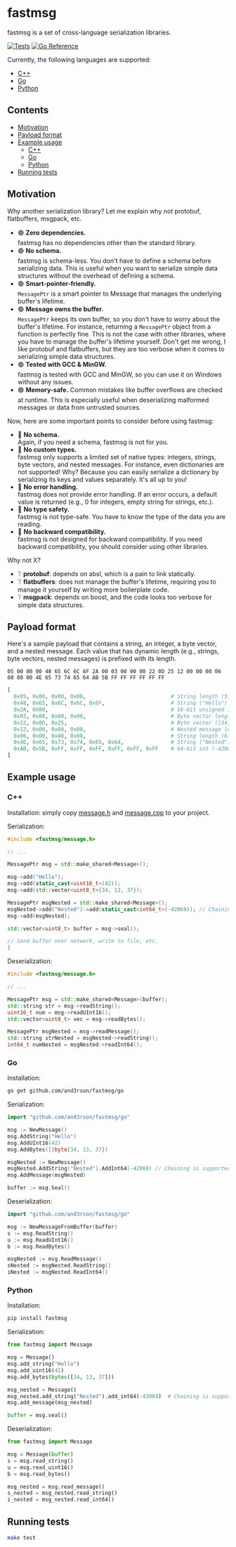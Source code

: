 # fastmsg

fastmsg is a set of cross-language serialization libraries.

[![Tests](https://github.com/and3rson/fastmsg/actions/workflows/tests.yml/badge.svg)](https://github.com/and3rson/fastmsg/actions/workflows/tests.yml) [![Go Reference](https://pkg.go.dev/badge/github.com/and3rson/fastmsg/go.svg)](https://pkg.go.dev/github.com/and3rson/fastmsg/go)

Currently, the following languages are supported:

- [C++](./cpp)
- [Go](./go)
- [Python](./python)

## Contents

 * [Motivation](#motivation)
 * [Payload format](#payload-format)
 * [Example usage](#example-usage)
    * [C++](#c)
    * [Go](#go)
    * [Python](#python)
 * [Running tests](#running-tests)

<!-- Created by https://github.com/ekalinin/github-markdown-toc -->

## Motivation

Why another serialization library? Let me explain why not protobuf, flatbuffers, msgpack, etc.

- 🟢 **Zero dependencies.**<br />
  fastmsg has no dependencies other than the standard library.
- 🟢 **No schema.**<br />
  fastmsg is schema-less. You don't have to define a schema before serializing data.
  This is useful when you want to serialize simple data structures without the overhead of defining a schema.
- 🟢 **Smart-pointer-friendly.**<br />
  `MessagePtr` is a smart pointer to Message that manages the underlying buffer's lifetime.
- 🟢 **Message owns the buffer.**<br />
  `MessagePtr` keeps its own buffer, so you don't have to worry about the buffer's lifetime.
  For instance, returning a `MessagePtr` object from a function is perfectly fine.
  This is not the case with other libraries, where you have to manage the buffer's lifetime yourself.
  Don't get me wrong, I like protobuf and flatbuffers, but they are too verbose when it comes to serializing simple data structures.
- 🟢 **Tested with GCC & MinGW.**<br />
  fastmsg is tested with GCC and MinGW, so you can use it on Windows without any issues.
- 🟢 **Memory-safe.**
  Common mistakes like buffer overflows are checked at runtime. This is especially useful when deserializing malformed messages or data from untrusted sources.

Now, here are some important points to consider before using fastmsg:

- 🔴 **No schema.**<br />
  Again, if you need a schema, fastmsg is not for you.
- 🔴 **No custom types.**<br />
  fastmsg only supports a limited set of native types: integers, strings, byte vectors, and nested messages.
  For instance, even dictionaries are not supported! Why? Because you can easily serialize a dictionary by serializing its keys and values separately. It's all up to you!
- 🔴 **No error handling.**<br />
  fastmsg does not provide error handling. If an error occurs, a default value is returned (e.g., 0 for integers, empty string for strings, etc.).
- 🔴 **No type safety.**<br />
  fastmsg is not type-safe. You have to know the type of the data you are reading.
- 🔴 **No backward compatibility.**<br />
  fastmsg is not designed for backward compatibility. If you need backward compatibility, you should consider using other libraries.

Why not X?

- ❔ **protobuf**: depends on absl, which is a pain to link statically.
- ❔ **flatbuffers**: does not manage the buffer's lifetime, requiring you to manage it yourself by writing more boilerplate code.
- ❔ **msgpack**: depends on boost, and the code looks too verbose for simple data structures.

## Payload format

Here's a sample payload that contains a string, an integer, a byte vector, and a nested message.
Each value that has dynamic length (e.g., strings, byte vectors, nested messages) is prefixed with its length.

```
05 00 00 00 48 65 6C 6C 6F 2A 00 03 00 00 00 22 0D 25 12 00 00 00 06 00 00 00 4E 65 73 74 65 64 AB 5B FF FF FF FF FF FF
```


```python
[
  0x05, 0x00, 0x00, 0x00,                           # String length (5)
  0x48, 0x65, 0x6C, 0x6C, 0x6F,                     # String ("Hello")
  0x2A, 0X00,                                       # 16-bit unsigned int (42)
  0x03, 0x00, 0x00, 0x00,                           # Byte vector length (3)
  0x22, 0x0D, 0x25,                                 # Byte vector ([34, 13, 37])
  0x12, 0x00, 0x00, 0x00,                           # Nested message length (18)
  0x06, 0x00, 0x00, 0x00,                           # String length (6)
  0x4E, 0x65, 0x73, 0x74, 0x65, 0x64,               # String ("Nested")
  0xAB, 0x5B, 0xFF, 0xFF, 0xFF, 0xFF, 0xFF, 0xFF    # 64-bit int (-42069)
]
```

## Example usage

### C++

Installation: simply copy [message.h](./cpp/message.h) and [message.cpp](./cpp/message.cpp) to your project.

Serialization:

```cpp
#include <fastmsg/message.h>

// ...

MessagePtr msg = std::make_shared<Message>();

msg->add("Hello");
msg->add(static_cast<uint16_t>(42));
msg->add(std::vector<uint8_t>{34, 13, 37});

MessagePtr msgNested = std::make_shared<Message>();
msgNested->add("Nested")->add(static_cast<int64_t>(-42069)); // Chaining is supported
msg->add(msgNested);

std::vector<uint8_t> buffer = msg->seal();

// Send buffer over network, write to file, etc.
}
```

Deserialization:

```cpp
#include <fastmsg/message.h>

// ...

MessagePtr msg = std::make_shared<Message>(buffer);
std::string str = msg->readString();
uint16_t num = msg->readUInt16();
std::vector<uint8_t> vec = msg->readBytes();

MessagePtr msgNested = msg->readMessage();
std::string strNested = msgNested->readString();
int64_t numNested = msgNested->readInt64();
```

### Go

Installation:

```sh
go get github.com/and3rson/fastmsg/go
```

Serialization:

```go
import "github.com/and3rson/fastmsg/go"

msg := NewMessage()
msg.AddString("Hello")
msg.AddUInt16(42)
msg.AddBytes([]byte{34, 13, 37})

msgNested := NewMessage()
msgNested.AddString("Nested").AddInt64(-42069) // Chaining is supported
msg.AddMessage(msgNested)

buffer := msg.Seal()
```

Deserialization:

```go
import "github.com/and3rson/fastmsg/go"

msg := NewMessageFromBuffer(buffer)
s := msg.ReadString()
u := msg.ReadUInt16()
b := msg.ReadBytes()

msgNested := msg.ReadMessage()
sNested := msgNested.ReadString()
iNested := msgNested.ReadInt64()
```

### Python

Installation:

```sh
pip install fastmsg
```

Serialization:

```python
from fastmsg import Message

msg = Message()
msg.add_string("Hello")
msg.add_uint16(42)
msg.add_bytes(bytes([34, 13, 37]))

msg_nested = Message()
msg_nested.add_string("Nested").add_int64(-42069)  # Chaining is supported
msg.add_message(msg_nested)

buffer = msg.seal()
```

Deserialization:

```python
from fastmsg import Message

msg = Message(buffer)
s = msg.read_string()
u = msg.read_uint16()
b = msg.read_bytes()

msg_nested = msg.read_message()
s_nested = msg_nested.read_string()
i_nested = msg_nested.read_int64()
```

## Running tests

```sh
make test
```
